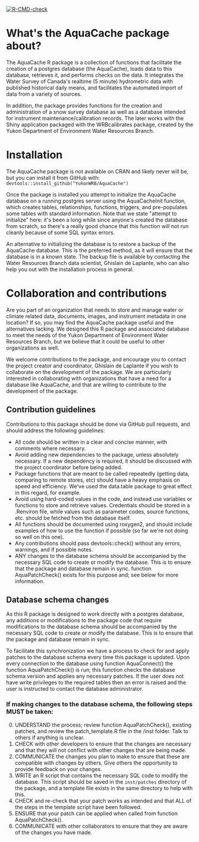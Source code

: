 <!-- badges: start -->
[![R-CMD-check](https://github.com/YukonWRB/AquaCache/actions/workflows/R-CMD-check.yaml/badge.svg)](https://github.com/YukonWRB/AquaCache/actions/workflows/R-CMD-check.yaml)
<!-- badges: end -->


# What's the AquaCache package about?
The AquaCache R package is a collection of functions that facilitate the creation of a postgres database (the AquaCache), loads data to this database, retrieves it, and performs checks on the data. It integrates the Water Survey of Canada's realtime (5 minute) hydrometric data with published historical daily means, and facilitates the automated import of data from a variety of sources.

In addition, the package provides functions for the creation and administration of a snow survey database as well as a database intended for instrument maintenance/calibration records. The later works with the Shiny application packaged with the WRBcalibrates package, created by the Yukon Department of Environment Water Resources Branch.

# Installation
The AquaCache package is not available on CRAN and likely never will be, but you can install it from GitHub with:
`devtools::install_github("YukonWRB/AquaCache")`

Once the package is installed you attempt to initialize the AquaCache database on a running postgres server using the AquaCacheInit function, which creates tables, relationships, functions, triggers, and pre-populates some tables with standard information. Note that we state "attempt to initialize" here: it's been a long while since anyone's created the database from scratch, so there's a really good chance that this function will not run cleanly because of some SQL syntax errors.

An alternative to initializing the database is to restore a backup of the AquaCache database. This is the preferred method, as it will ensure that the database is in a known state. The backup file is available by contacting the Water Resources Branch data scientist, Ghislain de Laplante, who can also help you out with the installation process in general.

# Collaboration and contributions
Are you part of an organization that needs to store and manage water or climate related data, documents, images, and instrument metadata in one location? If so, you may find the AquaCache package useful and the alternatives lacking. We designed this R package and associated database to meet the needs of the Yukon Department of Environment Water Resources Branch, but we believe that it could be useful to other organizations as well.

We welcome contributions to the package, and encourage you to contact the project creator and coordinator, Ghislain de Laplante if you wish to collaborate on the development of the package. We are particularly interested in collaborating with organizations that have a need for a database like AquaCache, and that are willing to contribute to the development of the package.

## Contribution guidelines
Contributions to this package should be done via GitHub pull requests, and should address the following guidelines:
- All code should be written in a clear and concise manner, with comments where necessary.
- Avoid adding new dependencies to the package, unless absolutely necessary. If a new dependency is required, it should be discussed with the project coordinator before being added.
- Package functions that are meant to be called repeatedly (getting data, comparing to remote stores, etc) should have a heavy emphasis on speed and efficiency. We've used the data.table package to great effect in this regard, for example. 
- Avoid using hard-coded values in the code, and instead use variables or functions to store and retrieve values. Credentials should be stored in a .Renviron file, while values such as parameter codes, source functions, etc. should be fetched from the database itself.
- All functions should be documented using roxygen2, and should include examples of how to use the function if possible (so far we're not doing so well on this one).
- Any contributions should pass devtools::check() without any errors, warnings, and if possible notes. 
- ANY changes to the database schema should be accompanied by the necessary SQL code to create or modify the database. This is to ensure that the package and database remain in sync. function AquaPatchCheck() exists for this purpose and; see below for more information.

## Database schema changes
As this R package is designed to work directly with a postgres database, any additions or modifications to the package code that require modifications to the database schema should be accompanied by the necessary SQL code to create or modify the database. This is to ensure that the package and database remain in sync.

To facilitate this synchronization we have a process to check for and apply patches to the database schema every time this package is updated. Upon every connection to the database using function AquaConnect() the function AquaPatchCheck() is run; this function checks the database schema version and applies any necessary patches. If the user does not have write privileges to the required tables then an error is raised and the user is instructed to contact the database administrator.

### If making changes to the database schema, the following steps MUST be taken:
0. UNDERSTAND the process; review function AquaPatchCheck(), existing patches, and review the patch_template.R file in the /inst folder. Talk to others if anything is unclear.
1. CHECK with other developers to ensure that the changes are necessary and that they will not conflict with other changes that are being made.
2. COMMUNICATE the changes you plan to make to ensure that these are compatible with changes by others. Give others the opportunity to provide feedback on your changes.
3. WRITE an R script that contains the necessary SQL code to modify the database. This script should be saved in the `inst/patches` directory of the package, and a template file exists in the same directory to help with this.
4. CHECK and re-check that your patch works as intended and that ALL of the steps in the template script have been followed.
5. ENSURE that your patch can be applied when called from function AquaPatchCheck().
6. COMMUNICATE with other collaborators to ensure that they are aware of the changes you have made.

